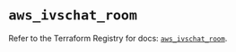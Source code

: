 # `aws_ivschat_room`

Refer to the Terraform Registry for docs: [`aws_ivschat_room`](https://registry.terraform.io/providers/hashicorp/aws/6.5.0/docs/resources/ivschat_room).
